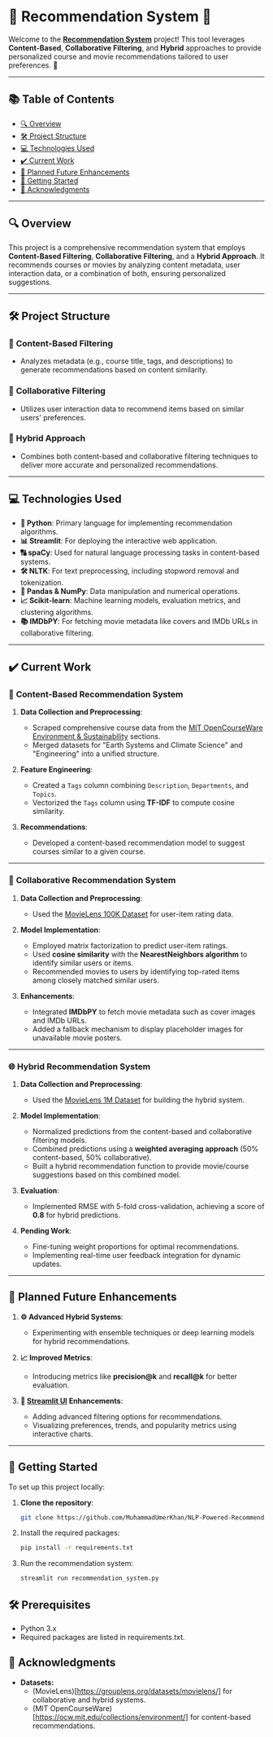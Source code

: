 # 🌟 Recommendation System 🌟  

Welcome to the **[Recommendation System](https://nlp-powered-recommendation-system.streamlit.app/)** project! This tool leverages **Content-Based**, **Collaborative Filtering**, and **Hybrid** approaches to provide personalized course and movie recommendations tailored to user preferences. 🚀  

---

## 📚 Table of Contents  
- [🔍 Overview](#-overview)  
- [🛠️ Project Structure](#-project-structure)  
- [💻 Technologies Used](#-technologies-used)  
- [✔️ Current Work](#-current-work)  
- [🎯 Planned Future Enhancements](#-planned-future-enhancements)  
- [🚀 Getting Started](#-getting-started)  
- [📄 Acknowledgments](#-acknowledgments)  

---  

## 🔍 Overview  

This project is a comprehensive recommendation system that employs **Content-Based Filtering**, **Collaborative Filtering**, and a **Hybrid Approach**. It recommends courses or movies by analyzing content metadata, user interaction data, or a combination of both, ensuring personalized suggestions.  

---

## 🛠️ Project Structure  

### 📌 **Content-Based Filtering**  
- Analyzes metadata (e.g., course title, tags, and descriptions) to generate recommendations based on content similarity.  

### 📌 **Collaborative Filtering**  
- Utilizes user interaction data to recommend items based on similar users' preferences.  

### 📌 **Hybrid Approach**  
- Combines both content-based and collaborative filtering techniques to deliver more accurate and personalized recommendations.  

---  

## 💻 Technologies Used  
- **🐍 Python**: Primary language for implementing recommendation algorithms.  
- **📊 Streamlit**: For deploying the interactive web application.  
- **🔠 spaCy**: Used for natural language processing tasks in content-based systems.  
- **🛠️ NLTK**: For text preprocessing, including stopword removal and tokenization.  
- **🧮 Pandas & NumPy**: Data manipulation and numerical operations.  
- **📈 Scikit-learn**: Machine learning models, evaluation metrics, and clustering algorithms.  
- **📚 IMDbPY**: For fetching movie metadata like covers and IMDb URLs in collaborative filtering.  

---  

## ✔️ Current Work  

### 📘 **Content-Based Recommendation System**  

1. **Data Collection and Preprocessing**:  
   - Scraped comprehensive course data from the [MIT OpenCourseWare Environment & Sustainability](https://ocw.mit.edu/collections/environment/) sections.  
   - Merged datasets for "Earth Systems and Climate Science" and "Engineering" into a unified structure.  

2. **Feature Engineering**:  
   - Created a `Tags` column combining `Description`, `Departments`, and `Topics`.  
   - Vectorized the `Tags` column using **TF-IDF** to compute cosine similarity.  

3. **Recommendations**:  
   - Developed a content-based recommendation model to suggest courses similar to a given course.  

---  

### 🎥 **Collaborative Recommendation System**  

1. **Data Collection and Preprocessing**:  
   - Used the [MovieLens 100K Dataset](https://grouplens.org/datasets/movielens/100k/) for user-item rating data.  

2. **Model Implementation**:  
   - Employed matrix factorization to predict user-item ratings.  
   - Used **cosine similarity** with the **NearestNeighbors algorithm** to identify similar users or items.  
   - Recommended movies to users by identifying top-rated items among closely matched similar users.  

3. **Enhancements**:  
   - Integrated **IMDbPY** to fetch movie metadata such as cover images and IMDb URLs.  
   - Added a fallback mechanism to display placeholder images for unavailable movie posters.  

---  

### 🌐 **Hybrid Recommendation System**  

1. **Data Collection and Preprocessing**:  
   - Used the [MovieLens 1M Dataset](https://grouplens.org/datasets/movielens/1m/) for building the hybrid system.  

2. **Model Implementation**:  
   - Normalized predictions from the content-based and collaborative filtering models.  
   - Combined predictions using a **weighted averaging approach** (50% content-based, 50% collaborative).  
   - Built a hybrid recommendation function to provide movie/course suggestions based on this combined model.  

3. **Evaluation**:  
   - Implemented RMSE with 5-fold cross-validation, achieving a score of **0.8** for hybrid predictions.  

4. **Pending Work**:  
   - Fine-tuning weight proportions for optimal recommendations.  
   - Implementing real-time user feedback integration for dynamic updates.  

---  

## 🎯 Planned Future Enhancements  

1. **⚙️ Advanced Hybrid Systems**:  
   - Experimenting with ensemble techniques or deep learning models for hybrid recommendations.  

2. **📈 Improved Metrics**:  
   - Introducing metrics like **precision@k** and **recall@k** for better evaluation.  

3. **📱 [Streamlit UI](https://nlp-powered-recommendation-system.streamlit.app/) Enhancements**:  
   - Adding advanced filtering options for recommendations.  
   - Visualizing preferences, trends, and popularity metrics using interactive charts.  

---  

## 🚀 Getting Started  

To set up this project locally:  

1. **Clone the repository**:  
   ```bash  
   git clone https://github.com/MuhammadUmerKhan/NLP-Powered-Recommendation-System.git  


2. Install the required packages:
    ```bash
    pip install -r requirements.txt
    ```
3. Run the recommendation system:
    ```bash
    streamlit run recommendation_system.py


## 🛠️ Prerequisites
- Python 3.x
- Required packages are listed in requirements.txt.

## 📄 Acknowledgments
- **Datasets:**
   - (MovieLens)[https://grouplens.org/datasets/movielens/] for collaborative and hybrid systems.
   - (MIT OpenCourseWare)[https://ocw.mit.edu/collections/environment/] for content-based recommendations.
